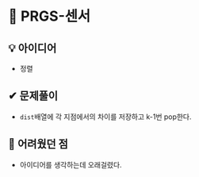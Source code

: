 # 🔎 PRGS-센서
## 💡 아이디어
- 정렬
## ✔ 문제풀이
- `dist`배열에 각 지점에서의 차이를 저장하고 k-1번 pop한다.

## 🤕 어려웠던 점
- 아이디어를 생각하는데 오래걸렸다.